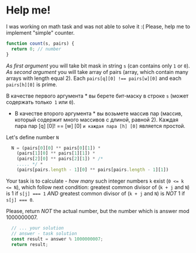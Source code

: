 # Help me!

I was working on math task and was not able to solve it :(
Please, help me to implement "simple" counter.

```js
function count(s, pairs) {
  return 0; // number
}
```

*As first argument* you will take bit mask in string `s` (can contains only `1` or `0`).
*As second argument* you will take array of pairs (array, which contain many arrays with length equal 2). Each `pairs[q][0] !== pairs[w][0]` and each `pairs[h][0]` is prime.

В качестве первого аргумента * вы берете бит-маску в строке `s` (может содержать только` 1` или `0`).
* В качестве второго аргумента * вы возьмете массив пар (массив, который содержит много массивов с длиной, равной 2). Каждая пара пар [q] [0]! == [w] [0] `и каждая пара [h] [0]` является простой.

Let's define number `N`
```js
  N = (pairs[0][0] ** pairs[0][1]) *
    (pairs[1][0] ** pairs[1][1]) *
    (pairs[2][0] ** pairs[2][1]) * /*
    ..... */ *
    (pairs[pairs.length - 1][0] ** pairs[pairs.length - 1][1])
```

Your task is to calculate - *how many* such integer numbers `k` exist (`0 <= k <= N`), which follow next condition: greatest common divisor of (`k + j` and `N`) is 1 if `s[j] === 1` *AND* greatest common divisor of (`k + j` and `N`) is *NOT* 1 if `s[j] === 0`.

Please, return *NOT* the actual number, but the number which is answer mod 1000000007.
```js
  // ... your solution
  // answer - task solution
  const result = answer % 1000000007;
  return result;
```

